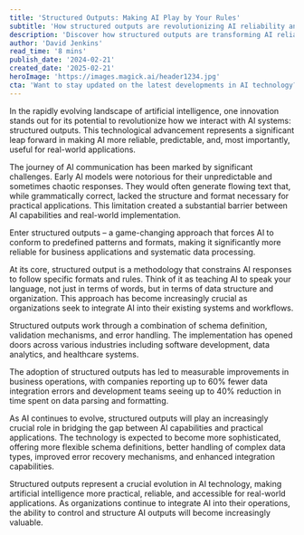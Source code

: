 ```yaml
---
title: 'Structured Outputs: Making AI Play by Your Rules'
subtitle: 'How structured outputs are revolutionizing AI reliability and usability'
description: 'Discover how structured outputs are transforming AI reliability and practical implementation. This innovation enables precise control over AI responses, leading to reduced errors and improved business efficiency across industries.'
author: 'David Jenkins'
read_time: '8 mins'
publish_date: '2024-02-21'
created_date: '2025-02-21'
heroImage: 'https://images.magick.ai/header1234.jpg'
cta: 'Want to stay updated on the latest developments in AI technology? Follow us on LinkedIn for expert insights and analysis on structured outputs and other breakthrough innovations transforming the tech landscape.'
---
```


In the rapidly evolving landscape of artificial intelligence, one innovation stands out for its potential to revolutionize how we interact with AI systems: structured outputs. This technological advancement represents a significant leap forward in making AI more reliable, predictable, and, most importantly, useful for real-world applications.

The journey of AI communication has been marked by significant challenges. Early AI models were notorious for their unpredictable and sometimes chaotic responses. They would often generate flowing text that, while grammatically correct, lacked the structure and format necessary for practical applications. This limitation created a substantial barrier between AI capabilities and real-world implementation.

Enter structured outputs – a game-changing approach that forces AI to conform to predefined patterns and formats, making it significantly more reliable for business applications and systematic data processing.

At its core, structured output is a methodology that constrains AI responses to follow specific formats and rules. Think of it as teaching AI to speak your language, not just in terms of words, but in terms of data structure and organization. This approach has become increasingly crucial as organizations seek to integrate AI into their existing systems and workflows.

Structured outputs work through a combination of schema definition, validation mechanisms, and error handling. The implementation has opened doors across various industries including software development, data analytics, and healthcare systems.

The adoption of structured outputs has led to measurable improvements in business operations, with companies reporting up to 60% fewer data integration errors and development teams seeing up to 40% reduction in time spent on data parsing and formatting.

As AI continues to evolve, structured outputs will play an increasingly crucial role in bridging the gap between AI capabilities and practical applications. The technology is expected to become more sophisticated, offering more flexible schema definitions, better handling of complex data types, improved error recovery mechanisms, and enhanced integration capabilities.

Structured outputs represent a crucial evolution in AI technology, making artificial intelligence more practical, reliable, and accessible for real-world applications. As organizations continue to integrate AI into their operations, the ability to control and structure AI outputs will become increasingly valuable.